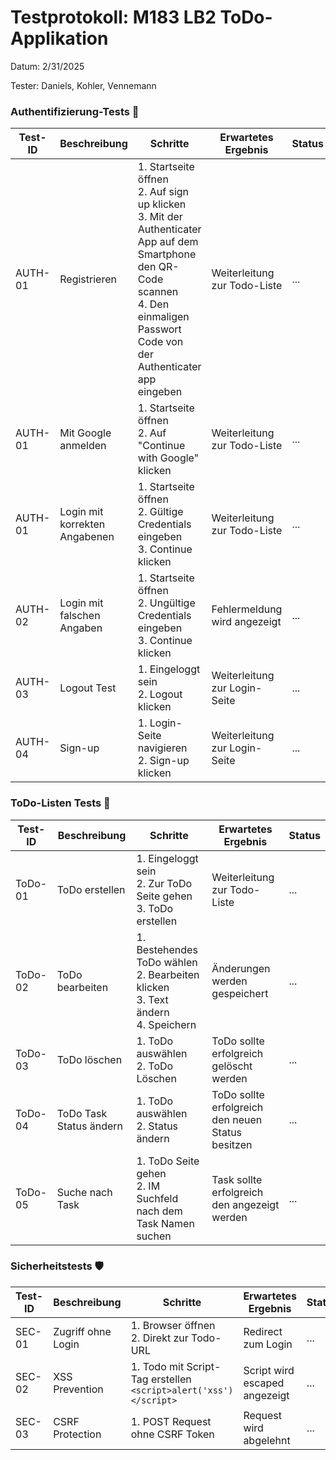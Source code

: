 
# Testprotokoll: M183 LB2 ToDo-Applikation
Datum: 2/31/2025

Tester: Daniels, Kohler, Vennemann

### Authentifizierung-Tests 🔑

| Test-ID | Beschreibung | Schritte | Erwartetes Ergebnis | Status |
|---------|--------------|----------|---------------------|---------|
| AUTH-01 | Registrieren  | 1. Startseite öffnen<br>2. Auf sign up klicken<br>3. Mit der Authenticater App auf dem Smartphone den QR-Code scannen<br>4. Den einmaligen Passwort Code von der Authenticater app eingeben| Weiterleitung zur Todo-Liste | ... |
| AUTH-01 | Mit Google anmelden | 1. Startseite öffnen<br>2. Auf "Continue with Google" klicken | Weiterleitung zur Todo-Liste | ... |
| AUTH-01 | Login mit korrekten Angabenen | 1. Startseite öffnen<br>2. Gültige Credentials eingeben<br>3. Continue klicken | Weiterleitung zur Todo-Liste | ... |
| AUTH-02 | Login mit falschen Angaben | 1. Startseite öffnen<br>2. Ungültige Credentials eingeben<br>3. Continue klicken | Fehlermeldung wird angezeigt | ... |
| AUTH-03 | Logout Test | 1. Eingeloggt sein<br>2. Logout klicken | Weiterleitung zur Login-Seite | ... |
| AUTH-04 | Sign-up | 1. Login-Seite navigieren<br>2. Sign-up klicken | Weiterleitung zur Login-Seite | ... |


### ToDo-Listen Tests 📝

| Test-ID | Beschreibung | Schritte | Erwartetes Ergebnis | Status |
|---------|--------------|----------|---------------------|---------|
| ToDo-01 | ToDo erstellen | 1. Eingeloggt sein<br>2. Zur ToDo Seite gehen<br>3. ToDo erstellen | Weiterleitung zur Todo-Liste | ... |
| ToDo-02 | ToDo bearbeiten | 1. Bestehendes ToDo wählen<br>2. Bearbeiten klicken<br>3. Text ändern<br>4. Speichern | Änderungen werden gespeichert | ... |
| ToDo-03 | ToDo löschen | 1. ToDo auswählen<br>2. ToDo Löschen | ToDo sollte erfolgreich gelöscht werden | ... |
| ToDo-04 | ToDo Task Status ändern | 1. ToDo auswählen<br>2. Status ändern | ToDo sollte erfolgreich den neuen Status besitzen | ... |
| ToDo-05 | Suche nach Task | 1. ToDo Seite gehen<br>2. IM Suchfeld nach dem Task Namen suchen | Task sollte erfolgreich den angezeigt werden | ... |



### Sicherheitstests 🛡️

| Test-ID | Beschreibung | Schritte | Erwartetes Ergebnis | Status |
|---------|--------------|----------|---------------------|---------|
| SEC-01 | Zugriff ohne Login | 1. Browser öffnen<br>2. Direkt zur Todo-URL | Redirect zum Login | ... |
| SEC-02 | XSS Prevention | 1. Todo mit Script-Tag erstellen<br>`<script>alert('xss')</script>` | Script wird escaped angezeigt | ... |
| SEC-03 | CSRF Protection | 1. POST Request ohne CSRF Token | Request wird abgelehnt | ... |
